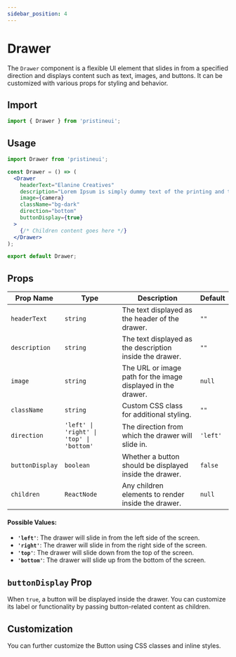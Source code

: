 ```yaml
---
sidebar_position: 4
---
```


# Drawer

The `Drawer` component is a flexible UI element that slides in from a specified direction and displays content such as text, images, and buttons. It can be customized with various props for styling and behavior.

## Import 
```jsx
import { Drawer } from 'pristineui';
```

## Usage

```jsx title="/src/components/Drawer.jsx"
import Drawer from 'pristineui';

const Drawer = () => (
  <Drawer
    headerText="Elanine Creatives"
    description="Lorem Ipsum is simply dummy text of the printing and typesetting industry. Lorem Ipsum has been the industry's standard dummy."
    image={camera}
    className="bg-dark"
    direction="bottom"
    buttonDisplay={true}
  >
    {/* Children content goes here */}
  </Drawer>
);

export default Drawer;
```

## Props

| Prop Name      | Type        | Description                                                                                             | Default   |
| -------------- | ----------- | ------------------------------------------------------------------------------------------------------- | --------- |
| `headerText`   | `string`    | The text displayed as the header of the drawer.                                                          | `""`      |
| `description`  | `string`    | The text displayed as the description inside the drawer.                                                 | `""`      |
| `image`        | `string`    | The URL or image path for the image displayed in the drawer.                                             | `null`    |
| `className`    | `string`    | Custom CSS class for additional styling.                                                                 | `""`      |
| `direction`    | `'left' \| 'right' \| 'top' \| 'bottom'` | The direction from which the drawer will slide in.                                                           | `'left'`  |
| `buttonDisplay`| `boolean`   | Whether a button should be displayed inside the drawer.                                                   | `false`   |
| `children`     | `ReactNode` | Any children elements to render inside the drawer.                                                        | `null`    |

#### Possible Values:
- **`'left'`**: The drawer will slide in from the left side of the screen.
- **`'right'`**: The drawer will slide in from the right side of the screen.
- **`'top'`**: The drawer will slide down from the top of the screen.
- **`'bottom'`**: The drawer will slide up from the bottom of the screen.

## `buttonDisplay` Prop
When `true`, a button will be displayed inside the drawer. You can customize its label or functionality by passing button-related content as children.

## Customization

You can further customize the Button using CSS classes and inline styles.